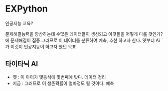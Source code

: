# EXPython

인공지능 교육?

문제해결능력을 향상하는데 
수많은 데이터들이 생성되고 이것들을 어떻게 다룰 것인가? 에 문제해결이 집중
그러므로 이 데이터를 분류하여 예측, 추천 하고자 한다.
옛부터 Ai가 이것이 인공지능이 하고자 했던 목표

## 타이타닉 AI
+ 옛 : 이 아이가 몇등석에 몇번째에 탓다. 데이터 정리
+ 지금 : 그러므로 이 생존확률이 얼마정도 될 것이다. 예측
